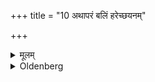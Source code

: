 +++
title = "10 अथापरं बलिं हरेच्छयनम्"

+++

<details><summary>मूलम्</summary>

अथापरं बलिं हरेच्छयनं वाधिवर्चं वा स कामाय वा बलिर्भवति मन्यवे वा १०
</details>

<details><summary>Oldenberg</summary>

10. Then he should offer another Bali in the bed or in the privy. That Bali belongs either to Kāma or to Manyu.
</details>
